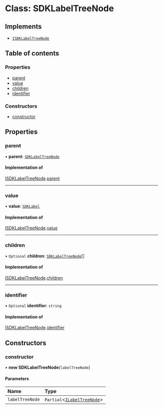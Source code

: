 # Class: SDKLabelTreeNode

## Implements

- [`ISDKLabelTreeNode`](../interfaces/ISDKLabelTreeNode.md)

## Table of contents

### Properties

- [parent](SDKLabelTreeNode.md#parent)
- [value](SDKLabelTreeNode.md#value)
- [children](SDKLabelTreeNode.md#children)
- [identifier](SDKLabelTreeNode.md#identifier)

### Constructors

- [constructor](SDKLabelTreeNode.md#constructor)

## Properties

### parent

• **parent**: [`SDKLabelTreeNode`](SDKLabelTreeNode.md)

#### Implementation of

[ISDKLabelTreeNode](../interfaces/ISDKLabelTreeNode.md).[parent](../interfaces/ISDKLabelTreeNode.md#parent)

___

### value

• **value**: [`SDKLabel`](SDKLabel.md)

#### Implementation of

[ISDKLabelTreeNode](../interfaces/ISDKLabelTreeNode.md).[value](../interfaces/ISDKLabelTreeNode.md#value)

___

### children

• `Optional` **children**: [`SDKLabelTreeNode`](SDKLabelTreeNode.md)[]

#### Implementation of

[ISDKLabelTreeNode](../interfaces/ISDKLabelTreeNode.md).[children](../interfaces/ISDKLabelTreeNode.md#children)

___

### identifier

• `Optional` **identifier**: `string`

#### Implementation of

[ISDKLabelTreeNode](../interfaces/ISDKLabelTreeNode.md).[identifier](../interfaces/ISDKLabelTreeNode.md#identifier)

## Constructors

### constructor

• **new SDKLabelTreeNode**(`labelTreeNode`)

#### Parameters

| Name | Type |
| :------ | :------ |
| `labelTreeNode` | `Partial`<[`ILabelTreeNode`](../interfaces/ILabelTreeNode.md)\> |
